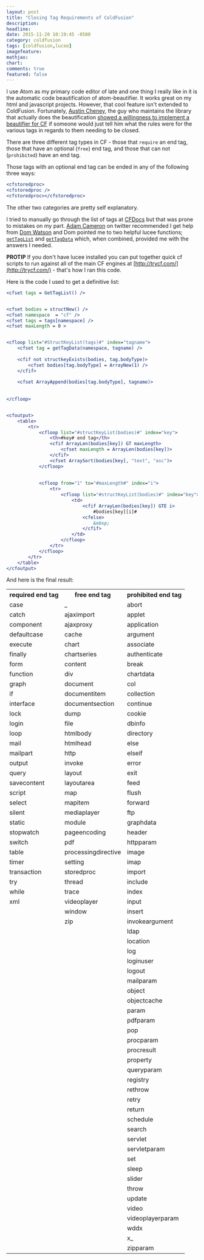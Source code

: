 ```yaml
---
layout: post
title: "Closing Tag Requirements of ColdFusion"
description: 
headline: 
date: 2015-11-20 10:19:45 -0500
category: coldfusion
tags: [coldfusion,lucee]
imagefeature: 
mathjax: 
chart: 
comments: true
featured: false
---
```

I use Atom as my primary code editor of late and one thing I really like in it is the automatic code beautification of atom-beautifier.  It works great on my html and javascript projects.  However, that cool feature isn't extended to ColdFusion.  Fortunately, [Austin Cheney](https://github.com/prettydiff), the guy who maintains the library that actually does the beautification [showed a willingness to implement a beautifier for CF](https://github.com/prettydiff/prettydiff/issues/158) if someone would just tell him what the rules were for the various tags in regards to them needing to be closed.

There are three different tag types in CF - those that `require` an end tag, those that have an optional (`free`) end tag, and those that can not (`prohibited`) have an end tag.

Those tags with an optional end tag can be ended in any of the following three ways:

```cfm
<cfstoredproc>
<cfstoredproc />
<cfstoredproc></cfstoredproc>
```

The other two categories are pretty self explanatory.

I tried to manually go through the list of tags at [CFDocs](http://cfdocs.org/tags) but that was prone to mistakes on my part.  [Adam Cameron](https://twitter.com/DAC_dev) on twitter recommended I get help from [Dom Watson](https://twitter.com/dom_watson) and Dom pointed me to two helpful lucee functions; [`getTagList`](http://docs.lucee.org/reference/functions/gettaglist.html) and [`getTagData`](http://docs.lucee.org/reference/functions/gettagdata.html) which, when combined, provided me with the answers I needed.


**PROTIP** If you don't have lucee installed you can put together quick cf scripts to run against all of the main CF engines at [http://trycf.com/](http://trycf.com/) - that's how I ran this code.


Here is the code I used to get a definitive list:

```cfm
<cfset tags = GetTagList() />


<cfset bodies = structNew() />
<cfset namespace  = "cf" />
<cfset tags = tags[namespace] />
<cfset maxLength = 0 >


<cfloop list="#StructKeyList(tags)#" index="tagname">
    <cfset tag = getTagData(namespace, tagname) />
    
    <cfif not structkeyExists(bodies, tag.bodyType)>
        <cfset bodies[tag.bodyType] = ArrayNew(1) />
    </cfif>
    
    <cfset ArrayAppend(bodies[tag.bodyType], tagname)>
    
    
</cfloop>


<cfoutput>
    <table>
        <tr>
            <cfloop list="#structKeyList(bodies)#" index="key">
                <th>#key# end tag</th>
                <cfif ArrayLen(bodies[key]) GT maxLength>
                    <cfset maxLength = ArrayLen(bodies[key])>
                </cfif>
                <cfset ArraySort(bodies[key], "text", "asc")> 
            </cfloop>
            
        
            <cfloop from="1" to="#maxLength#" index="i">
                <tr>
                    <cfloop list="#structKeyList(bodies)#" index="key">
                        <td>
                            <cfif ArrayLen(bodies[key]) GTE i>
                                #bodies[key][i]#
                            <cfelse>
                                &nbsp;
                            </cfif>
                        </td>
                    </cfloop>
                </tr>
            </cfloop>
        </tr>
    </table>
</cfoutput>

```

And here is the final result:

<table class="table">
  <tbody>
    <tr>
      <th>required end tag</th>
      <th>free end tag</th>
      <th>prohibited end tag</th>
    </tr>
    <tr>
      <td>
        case
      </td>
      <td>
        _
      </td>
      <td>
        abort
      </td>
    </tr>
    <tr>
      <td>
        catch
      </td>
      <td>
        ajaximport
      </td>
      <td>
        applet
      </td>
    </tr>
    <tr>
      <td>
        component
      </td>
      <td>
        ajaxproxy
      </td>
      <td>
        application
      </td>
    </tr>
    <tr>
      <td>
        defaultcase
      </td>
      <td>
        cache
      </td>
      <td>
        argument
      </td>
    </tr>
    <tr>
      <td>
        execute
      </td>
      <td>
        chart
      </td>
      <td>
        associate
      </td>
    </tr>
    <tr>
      <td>
        finally
      </td>
      <td>
        chartseries
      </td>
      <td>
        authenticate
      </td>
    </tr>
    <tr>
      <td>
        form
      </td>
      <td>
        content
      </td>
      <td>
        break
      </td>
    </tr>
    <tr>
      <td>
        function
      </td>
      <td>
        div
      </td>
      <td>
        chartdata
      </td>
    </tr>
    <tr>
      <td>
        graph
      </td>
      <td>
        document
      </td>
      <td>
        col
      </td>
    </tr>
    <tr>
      <td>
        if
      </td>
      <td>
        documentitem
      </td>
      <td>
        collection
      </td>
    </tr>
    <tr>
      <td>
        interface
      </td>
      <td>
        documentsection
      </td>
      <td>
        continue
      </td>
    </tr>
    <tr>
      <td>
        lock
      </td>
      <td>
        dump
      </td>
      <td>
        cookie
      </td>
    </tr>
    <tr>
      <td>
        login
      </td>
      <td>
        file
      </td>
      <td>
        dbinfo
      </td>
    </tr>
    <tr>
      <td>
        loop
      </td>
      <td>
        htmlbody
      </td>
      <td>
        directory
      </td>
    </tr>
    <tr>
      <td>
        mail
      </td>
      <td>
        htmlhead
      </td>
      <td>
        else
      </td>
    </tr>
    <tr>
      <td>
        mailpart
      </td>
      <td>
        http
      </td>
      <td>
        elseif
      </td>
    </tr>
    <tr>
      <td>
        output
      </td>
      <td>
        invoke
      </td>
      <td>
        error
      </td>
    </tr>
    <tr>
      <td>
        query
      </td>
      <td>
        layout
      </td>
      <td>
        exit
      </td>
    </tr>
    <tr>
      <td>
        savecontent
      </td>
      <td>
        layoutarea
      </td>
      <td>
        feed
      </td>
    </tr>
    <tr>
      <td>
        script
      </td>
      <td>
        map
      </td>
      <td>
        flush
      </td>
    </tr>
    <tr>
      <td>
        select
      </td>
      <td>
        mapitem
      </td>
      <td>
        forward
      </td>
    </tr>
    <tr>
      <td>
        silent
      </td>
      <td>
        mediaplayer
      </td>
      <td>
        ftp
      </td>
    </tr>
    <tr>
      <td>
        static
      </td>
      <td>
        module
      </td>
      <td>
        graphdata
      </td>
    </tr>
    <tr>
      <td>
        stopwatch
      </td>
      <td>
        pageencoding
      </td>
      <td>
        header
      </td>
    </tr>
    <tr>
      <td>
        switch
      </td>
      <td>
        pdf
      </td>
      <td>
        httpparam
      </td>
    </tr>
    <tr>
      <td>
        table
      </td>
      <td>
        processingdirective
      </td>
      <td>
        image
      </td>
    </tr>
    <tr>
      <td>
        timer
      </td>
      <td>
        setting
      </td>
      <td>
        imap
      </td>
    </tr>
    <tr>
      <td>
        transaction
      </td>
      <td>
        storedproc
      </td>
      <td>
        import
      </td>
    </tr>
    <tr>
      <td>
        try
      </td>
      <td>
        thread
      </td>
      <td>
        include
      </td>
    </tr>
    <tr>
      <td>
        while
      </td>
      <td>
        trace
      </td>
      <td>
        index
      </td>
    </tr>
    <tr>
      <td>
        xml
      </td>
      <td>
        videoplayer
      </td>
      <td>
        input
      </td>
    </tr>
    <tr>
      <td>
        &nbsp;
      </td>
      <td>
        window
      </td>
      <td>
        insert
      </td>
    </tr>
    <tr>
      <td>
        &nbsp;
      </td>
      <td>
        zip
      </td>
      <td>
        invokeargument
      </td>
    </tr>
    <tr>
      <td>
        &nbsp;
      </td>
      <td>
        &nbsp;
      </td>
      <td>
        ldap
      </td>
    </tr>
    <tr>
      <td>
        &nbsp;
      </td>
      <td>
        &nbsp;
      </td>
      <td>
        location
      </td>
    </tr>
    <tr>
      <td>
        &nbsp;
      </td>
      <td>
        &nbsp;
      </td>
      <td>
        log
      </td>
    </tr>
    <tr>
      <td>
        &nbsp;
      </td>
      <td>
        &nbsp;
      </td>
      <td>
        loginuser
      </td>
    </tr>
    <tr>
      <td>
        &nbsp;
      </td>
      <td>
        &nbsp;
      </td>
      <td>
        logout
      </td>
    </tr>
    <tr>
      <td>
        &nbsp;
      </td>
      <td>
        &nbsp;
      </td>
      <td>
        mailparam
      </td>
    </tr>
    <tr>
      <td>
        &nbsp;
      </td>
      <td>
        &nbsp;
      </td>
      <td>
        object
      </td>
    </tr>
    <tr>
      <td>
        &nbsp;
      </td>
      <td>
        &nbsp;
      </td>
      <td>
        objectcache
      </td>
    </tr>
    <tr>
      <td>
        &nbsp;
      </td>
      <td>
        &nbsp;
      </td>
      <td>
        param
      </td>
    </tr>
    <tr>
      <td>
        &nbsp;
      </td>
      <td>
        &nbsp;
      </td>
      <td>
        pdfparam
      </td>
    </tr>
    <tr>
      <td>
        &nbsp;
      </td>
      <td>
        &nbsp;
      </td>
      <td>
        pop
      </td>
    </tr>
    <tr>
      <td>
        &nbsp;
      </td>
      <td>
        &nbsp;
      </td>
      <td>
        procparam
      </td>
    </tr>
    <tr>
      <td>
        &nbsp;
      </td>
      <td>
        &nbsp;
      </td>
      <td>
        procresult
      </td>
    </tr>
    <tr>
      <td>
        &nbsp;
      </td>
      <td>
        &nbsp;
      </td>
      <td>
        property
      </td>
    </tr>
    <tr>
      <td>
        &nbsp;
      </td>
      <td>
        &nbsp;
      </td>
      <td>
        queryparam
      </td>
    </tr>
    <tr>
      <td>
        &nbsp;
      </td>
      <td>
        &nbsp;
      </td>
      <td>
        registry
      </td>
    </tr>
    <tr>
      <td>
        &nbsp;
      </td>
      <td>
        &nbsp;
      </td>
      <td>
        rethrow
      </td>
    </tr>
    <tr>
      <td>
        &nbsp;
      </td>
      <td>
        &nbsp;
      </td>
      <td>
        retry
      </td>
    </tr>
    <tr>
      <td>
        &nbsp;
      </td>
      <td>
        &nbsp;
      </td>
      <td>
        return
      </td>
    </tr>
    <tr>
      <td>
        &nbsp;
      </td>
      <td>
        &nbsp;
      </td>
      <td>
        schedule
      </td>
    </tr>
    <tr>
      <td>
        &nbsp;
      </td>
      <td>
        &nbsp;
      </td>
      <td>
        search
      </td>
    </tr>
    <tr>
      <td>
        &nbsp;
      </td>
      <td>
        &nbsp;
      </td>
      <td>
        servlet
      </td>
    </tr>
    <tr>
      <td>
        &nbsp;
      </td>
      <td>
        &nbsp;
      </td>
      <td>
        servletparam
      </td>
    </tr>
    <tr>
      <td>
        &nbsp;
      </td>
      <td>
        &nbsp;
      </td>
      <td>
        set
      </td>
    </tr>
    <tr>
      <td>
        &nbsp;
      </td>
      <td>
        &nbsp;
      </td>
      <td>
        sleep
      </td>
    </tr>
    <tr>
      <td>
        &nbsp;
      </td>
      <td>
        &nbsp;
      </td>
      <td>
        slider
      </td>
    </tr>
    <tr>
      <td>
        &nbsp;
      </td>
      <td>
        &nbsp;
      </td>
      <td>
        throw
      </td>
    </tr>
    <tr>
      <td>
        &nbsp;
      </td>
      <td>
        &nbsp;
      </td>
      <td>
        update
      </td>
    </tr>
    <tr>
      <td>
        &nbsp;
      </td>
      <td>
        &nbsp;
      </td>
      <td>
        video
      </td>
    </tr>
    <tr>
      <td>
        &nbsp;
      </td>
      <td>
        &nbsp;
      </td>
      <td>
        videoplayerparam
      </td>
    </tr>
    <tr>
      <td>
        &nbsp;
      </td>
      <td>
        &nbsp;
      </td>
      <td>
        wddx
      </td>
    </tr>
    <tr>
      <td>
        &nbsp;
      </td>
      <td>
        &nbsp;
      </td>
      <td>
        x_
      </td>
    </tr>
    <tr>
      <td>
        &nbsp;
      </td>
      <td>
        &nbsp;
      </td>
      <td>
        zipparam
      </td>
    </tr>
  </tbody>
</table>